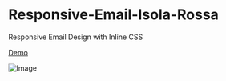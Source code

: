 # Responsive-Email-Isola-Rossa
Responsive Email Design with Inline CSS

[Demo](https://responsive-email-isola-rossa.herokuapp.com/)

![Image](http://i1301.photobucket.com/albums/ag118/francescatabor89/Isola%20Rossa%20Email%20Template_zpsj4knjawz.png)
